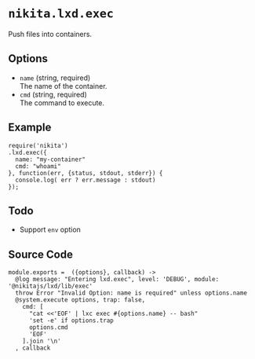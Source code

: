 
# `nikita.lxd.exec`

Push files into containers.

## Options

* `name` (string, required)   
  The name of the container.
* `cmd` (string, required)   
  The command to execute.

## Example

```
require('nikita')
.lxd.exec({
  name: "my-container"
  cmd: "whoami"
}, function(err, {status, stdout, stderr}) {
  console.log( err ? err.message : stdout)
});

```

## Todo

* Support `env` option

## Source Code

    module.exports =  ({options}, callback) ->
      @log message: "Entering lxd.exec", level: 'DEBUG', module: '@nikitajs/lxd/lib/exec'
      throw Error "Invalid Option: name is required" unless options.name
      @system.execute options, trap: false,
        cmd: [
          "cat <<'EOF' | lxc exec #{options.name} -- bash"
          'set -e' if options.trap
          options.cmd
          'EOF'
        ].join '\n'
      , callback
